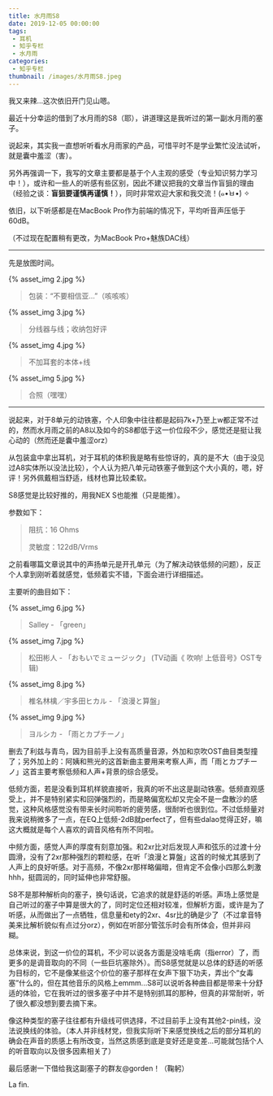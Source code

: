 ```yaml
---
title: 水月雨S8
date: 2019-12-05 00:00:00
tags: 
 - 耳机
 - 知乎专栏
 - 水月雨
categories:
 - 知乎专栏
thumbnail: /images/水月雨S8.jpeg
---
```


我又来辣...这次依旧开门见山嗯。

<!--more-->

最近十分幸运的借到了水月雨的S8（耶），讲道理这是我听过的第一副水月雨的塞子。

说起来，其实我一直想听听看水月雨家的产品，可惜平时不是学业繁忙没法试听，就是囊中羞涩（害）。

另外再强调一下，我写的文章主要都是基于个人主观的感受（专业知识努力学习中！），或许和一些人的听感有些区别，因此不建议把我的文章当作盲狙的理由（经验之谈：**盲狙要谨慎再谨慎！**），同时非常欢迎大家和我交流！(๑•̀ㅂ•́) ✧

依旧，以下听感都是在MacBook Pro作为前端的情况下，平均听音声压低于60dB。

（不过现在配置稍有更改，为MacBook Pro+魅族DAC线）

___

先是放图时间。

{% asset_img 2.jpg %}

> 包装：“不要相信亚...”（咳咳咳）

{% asset_img 3.jpg %}

> 分线器与线；收纳包好评

{% asset_img 4.jpg %}

> 不加耳套的本体+线

{% asset_img 5.jpg %}

> 合照（嘿嘿）

___

说起来，对于8单元的动铁塞，个人印象中往往都是起码7k+乃至上w都正常不过的，然而水月雨之前的A8以及如今的S8都低于这一价位段不少，感觉还是挺让我心动的（然而还是囊中羞涩orz）

从包装盒中拿出耳机，对于耳机的体积我是略有些惊讶的，真的是不大（由于没见过A8实体所以没法比较），个人认为把八单元动铁塞子做到这个大小真的，嗯，好评！另外佩戴相当舒适，线材也算比较柔软。

S8感觉是比较好推的，用我NEX S也能推（只是能推）。

参数如下：

> 阻抗：16 Ohms
>
> 灵敏度：122dB/Vrms

之前看哪篇文章说其中的声扬单元是开孔单元（为了解决动铁低频的问题），反正个人拿到刚听着就感觉，低频着实不错，下面会进行详细描述。

主要听的曲目如下：

{% asset_img 6.jpg %}

> Salley - 「green」

{% asset_img 7.jpg %}

> 松田彬人 - 「おもいでミュージック」 (TV动画《 吹响! 上低音号》OST专辑)

{% asset_img 8.jpg %}

> 椎名林檎／宇多田ヒカル - 「浪漫と算盤」

{% asset_img 9.jpg %}

> ヨルシカ - 「雨とカプチーノ」

删去了利兹与青鸟，因为目前手上没有高质量音源，外加和京吹OST曲目类型撞了；另外加上的：阿姨和熊光的这首新曲主要用来考察人声，而「雨とカプチーノ」这首主要考察低频和人声+背景的综合感受。

低频方面，若是没看到耳机样貌直接听，我真的听不出这是副动铁塞。低频直观感受上，并不是特别紧实和回弹强烈的，而是略偏宽松却又完全不是一盘散沙的感觉，这种风格感觉没有带来长时间聆听的疲劳感，很耐听也很到位。不过低频量对我来说稍微多了一点，在EQ上低频-2dB就perfect了，但有些dalao觉得正好，嘛这大概就是每个人喜欢的调音风格有所不同啦。

中频方面，感觉人声的厚度有刻意加强。和2xr比对后发现人声和弦乐的过渡十分圆滑，没有了2xr那种强烈的颗粒感，在听「浪漫と算盤」这首的时候尤其感到了人声上的良好听感。对于高频，不像2xr那样略偏暗，但肯定不会像小四那么刺激hhh，挺圆润的，同时延伸也非常舒服。

S8不是那种解析向的塞子，换句话说，它追求的就是舒适的听感。声场上感觉是自己听过的塞子中算是很大的了，同时定位还相对较准，但解析方面，或许是为了听感，从而做出了一点牺牲，信息量和ety的2xr、4sr比的确是少了（不过拿音特美来比解析貌似有点过分orz），例如在听部分管弦乐时会有所体会，但并非闷糊。

总体来说，到这一价位的耳机，不少可以说各方面是没啥毛病（指error）了，而更多的是调音取向的不同（一些巨坑塞除外）。而S8感觉就是以总体的舒适的听感为目标的，它不是像某些这个价位的塞子那样在女声下狠下功夫，弄出个“女毒塞”什么的，但在其他音乐的风格上emmm...S8可以说听各种曲目都是带来十分舒适的体验，它在我听过的很多塞子中并不是特别抓耳的那种，但真的非常耐听，听了很久都没想到要去摘下来。

像这种类型的塞子往往都有升级线可供选择，不过目前手上没有其他2-pin线，没法说换线的体验。（本人并非线材党，但我实际听下来感觉换线之后的部分耳机的确会在声音的质感上有所改变，当然这质感到底是变好还是变差...可能就包括个人的听音取向以及很多因素相关了）

最后感谢一下借给我这副塞子的群友@gorden！（鞠躬）

La fin.
